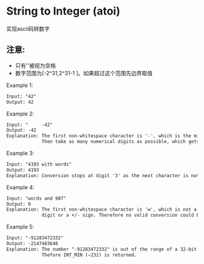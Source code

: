 # String to Integer (atoi)

实现ascii码转数字

## 注意:

- 只有''被视为空格
- 数字范围为[-2^31,2^31-1 ]。如果超过这个范围先边界取值

Example 1:

```dtd
Input: "42"
Output: 42
```

Example 2:

```dtd
Input: "     -42"
Output: -42
Explanation: The first non-whitespace character is '-', which is the minus sign.
             Then take as many numerical digits as possible, which gets 42.
```

Example 3:

```dtd
Input: "4193 with words"
Output: 4193
Explanation: Conversion stops at digit '3' as the next character is not a numerical digit.
```

Example 4:

```dtd
Input: "words and 987"
Output: 0
Explanation: The first non-whitespace character is 'w', which is not a numerical 
             digit or a +/- sign. Therefore no valid conversion could be performed.
```

Example 5:

```dtd
Input: "-91283472332"
Output: -2147483648
Explanation: The number "-91283472332" is out of the range of a 32-bit signed integer.
             Thefore INT_MIN (−231) is returned.
```